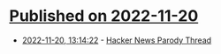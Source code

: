 # [Published on 2022-11-20](index.md)

* [2022-11-20, 13:14:22](https://news.ycombinator.com/item?id=33680661) - [Hacker News Parody Thread](http://bradconte.com/files/misc/HackerNewsParodyThread/)
